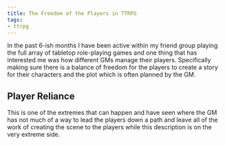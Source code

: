 ```yaml
---
title: The Freedom of the Players in TTRPG
tags:
- ttrpg
---
```


In the past 6-ish months I have been active within my friend group playing the full array of tabletop role-playing games and one thing that has interested me was how different GMs manage their players. Specifically making sure there is a balance of freedom for the players to create a story for their characters and the plot which is often planned by the GM.

## Player Reliance

This is one of the extremes that can happen and have seen where the GM has not much of a way to lead the players down a path and leave all of the work of creating the scene to the players while this description is on the very extreme side.
